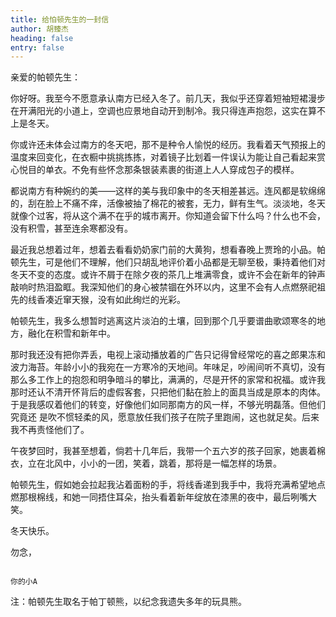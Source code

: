 ```yaml
---
title: 给怕顿先生的一封信
author: 胡臻杰
heading: false
entry: false
---
```

亲爱的帕顿先生：

你好呀。我至今不愿意承认南方已经入冬了。前几天，我似乎还穿着短袖短裙漫步在开满阳光的小道上，空调也应景地自动开到制冷。我只得连声抱怨，这实在算不上是冬天。

你或许还未体会过南方的冬天吧，那不是种令人愉悦的经历。我看着天气预报上的温度来回变化，在衣橱中挑挑拣拣，对着镜子比划着一件误认为能让自己看起来赏心悦目的单衣。不免有些怀念那条银装素裹的街道上人人穿成包子的模样。

都说南方有种婉约的美——这样的美与我印象中的冬天相差甚远。连风都是软绵绵的，刮在脸上不痛不痒，活像被抽了棉花的被套，无力，鲜有生气。淡淡地，冬天就像个过客，将从这个满不在乎的城市离开。你知道会留下什么吗？什么也不会，没有积雪，甚至连余寒都没有。

最近我总想着过年，想着去看看奶奶家门前的大黄狗，想看春晚上贾玲的小品。帕顿先生，可是他们不理解，他们只胡乱地评价着小品都是无聊至极，秉持着他们对冬天不变的态度。或许不屑于在除夕夜的茶几上堆满零食，或许不会在新年的钟声敲响时热泪盈眶。我深知他们的身心被禁锢在外环以内，这里不会有人点燃祭祀祖先的线香凑近窜天猴，没有如此绚烂的光彩。

帕顿先生，我多么想暂时逃离这片淡泊的土壤，回到那个几乎要谱曲歌颂寒冬的地方，融化在积雪和新年中。

那时我还没有把你弄丢，电视上滚动播放着的广告只记得曾经常吃的喜之郎果冻和波力海苔。年龄小小的我宛在一方寒冷的天地间。年味足，吵闹间听不真切，没有那么多工作上的抱怨和明争暗斗的攀比，满满的，尽是开怀的家常和祝福。或许我那时还认不清开怀背后的虚假客套，只把他们黏在脸上的面具当成是原本的肉体。于是我感叹着他们的转变，好像他们如同那南方的风一样，不够光明磊落。但他们究竟还
是吹不惯轻柔的风，愿意放任我们孩子在院子里跑闹，这也就足矣。后来我不再责怪他们了。

午夜梦回时，我甚至想着，倘若十几年后，我带一个五六岁的孩子回家，她裹着棉衣，立在北风中，小小的一团，笑着，跳着，那将是一幅怎样的场景。

帕顿先生，假如她会拉起我沾着面粉的手，将线香递到我手中，我将充满希望地点燃那根棉线，和她一同捂住耳朵，抬头看着新年绽放在漆黑的夜中，最后咧嘴大笑。

冬天快乐。

勿念，

                                                                                                                你的小A








注：帕顿先生取名于帕丁顿熊，以纪念我遗失多年的玩具熊。

